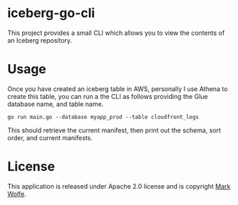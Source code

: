 # iceberg-go-cli

This project provides a small CLI which allows you to view the contents of an Iceberg repository.

# Usage

Once you have created an iceberg table in AWS, personally I use Athena to create this table, you can run a the CLI as follows providing the Glue database name, and table name.

```
go run main.go --database myapp_prod --table cloudfront_logs
```

This should retrieve the current manifest, then print out the schema, sort order, and current manifests.

# License

This application is released under Apache 2.0 license and is copyright [Mark Wolfe](https://www.wolfe.id.au/?utm_source=action-workflow-check).